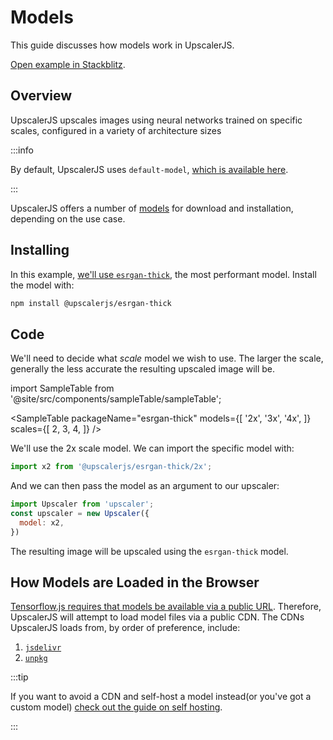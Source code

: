# Models

This guide discusses how models work in UpscalerJS.

<a href="https://stackblitz.com/github/thekevinscott/upscalerjs/tree/main/examples/basic?file=index.js&title=UpscalerJS: Models">Open example in Stackblitz</a>.

## Overview

UpscalerJS upscales images using neural networks trained on specific scales, configured in a variety of architecture sizes

:::info

By default, UpscalerJS uses `default-model`, [which is available here](/models/available/default-model).

:::

UpscalerJS offers a number of [models](/models) for download and installation, depending on the use case. 

## Installing

In this example, [we'll use `esrgan-thick`](/models/available/esrgan-thick), the most performant model. Install the model with:

```bash
npm install @upscalerjs/esrgan-thick
```

## Code

We'll need to decide what _scale_ model we wish to use. The larger the scale, generally the less accurate the resulting upscaled image will be.

import SampleTable from '@site/src/components/sampleTable/sampleTable';

<SampleTable
  packageName="esrgan-thick"
  models={[
    '2x',
    '3x',
    '4x',
  ]}
  scales={[
    2,
    3,
    4,
  ]}
/>

We'll use the 2x scale model. We can import the specific model with:

```javascript
import x2 from '@upscalerjs/esrgan-thick/2x';
```

And we can then pass the model as an argument to our upscaler:

```javascript
import Upscaler from 'upscaler';
const upscaler = new Upscaler({
  model: x2,
})
```

The resulting image will be upscaled using the `esrgan-thick` model.

## How Models are Loaded in the Browser

[Tensorflow.js requires that models be available via a public URL](https://www.tensorflow.org/js/guide/save_load#https). Therefore, UpscalerJS will attempt to load model files via a public CDN. The CDNs UpscalerJS loads from, by order of preference, include:

1. [`jsdelivr`](https://www.jsdelivr.com)
2. [`unpkg`](http://unpkg.com)

:::tip

If you want to avoid a CDN and self-host a model instead(or you've got a custom model) [check out the guide on self hosting](usage/self-hosting-models).

:::
